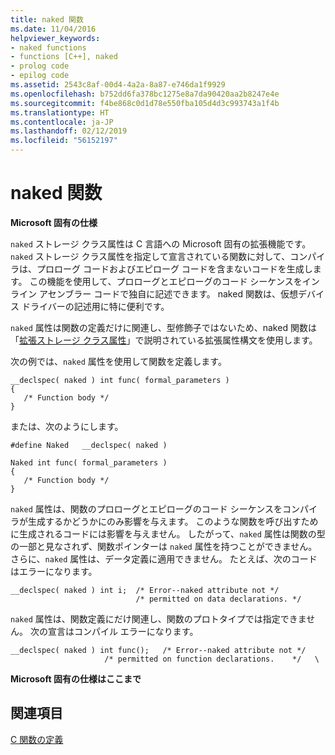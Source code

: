 ```yaml
---
title: naked 関数
ms.date: 11/04/2016
helpviewer_keywords:
- naked functions
- functions [C++], naked
- prolog code
- epilog code
ms.assetid: 2543c8af-00d4-4a2a-8a87-e746da1f9929
ms.openlocfilehash: b752dd6fa378bc1275e8a7da90420aa2b8247e4e
ms.sourcegitcommit: f4be868c0d1d78e550fba105d4d3c993743a1f4b
ms.translationtype: HT
ms.contentlocale: ja-JP
ms.lasthandoff: 02/12/2019
ms.locfileid: "56152197"
---
```

# <a name="naked-functions"></a>naked 関数

**Microsoft 固有の仕様**

`naked` ストレージ クラス属性は C 言語への Microsoft 固有の拡張機能です。 `naked` ストレージ クラス属性を指定して宣言されている関数に対して、コンパイラは、プロローグ コードおよびエピローグ コードを含まないコードを生成します。 この機能を使用して、プロローグとエピローグのコード シーケンスをインライン アセンブラー コードで独自に記述できます。 naked 関数は、仮想デバイス ドライバーの記述用に特に便利です。

`naked` 属性は関数の定義だけに関連し、型修飾子ではないため、naked 関数は「[拡張ストレージ クラス属性](../c-language/c-extended-storage-class-attributes.md)」で説明されている拡張属性構文を使用します。

次の例では、`naked` 属性を使用して関数を定義します。

```
__declspec( naked ) int func( formal_parameters )
{
   /* Function body */
}
```

または、次のようにします。

```
#define Naked   __declspec( naked )

Naked int func( formal_parameters )
{
   /* Function body */
}
```

`naked` 属性は、関数のプロローグとエピローグのコード シーケンスをコンパイラが生成するかどうかにのみ影響を与えます。 このような関数を呼び出すために生成されるコードには影響を与えません。 したがって、`naked` 属性は関数の型の一部と見なされず、関数ポインターは `naked` 属性を持つことができません。 さらに、`naked` 属性は、データ定義に適用できません。 たとえば、次のコードはエラーになります。

```
__declspec( naked ) int i;  /* Error--naked attribute not */
                            /* permitted on data declarations. */
```

`naked` 属性は、関数定義にだけ関連し、関数のプロトタイプでは指定できません。 次の宣言はコンパイル エラーになります。

```
__declspec( naked ) int func();   /* Error--naked attribute not */
                     /* permitted on function declarations.    */   \
```

**Microsoft 固有の仕様はここまで**

## <a name="see-also"></a>関連項目

[C 関数の定義](../c-language/c-function-definitions.md)

